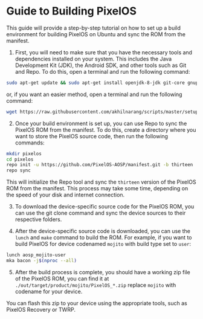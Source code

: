 # Guide to Building PixelOS

This guide will provide a step-by-step tutorial on how to set up a build environment for building PixelOS on Ubuntu and sync the ROM from the manifest.

1. First, you will need to make sure that you have the necessary tools and dependencies installed on your system. This includes the Java Development Kit (JDK),
   the Android SDK, and other tools such as Git and Repo. To do this, open a terminal and run the following command:

```bash
sudo apt-get update && sudo apt-get install openjdk-8-jdk git-core gnupg flex bison gperf build-essential zip curl zlib1g-dev gcc-multilib g++-multilib libc6-dev-i386 lib32ncurses5-dev x11proto-core-dev libx11-dev lib32z-dev libgl1-mesa-dev libxml2-utils xsltproc unzip
```

or, if you want an easier method, open a terminal and run the following command:

```bash
wget https://raw.githubusercontent.com/akhilnarang/scripts/master/setup/android_build_env.sh && sudo bash android_build_env.sh
```

2. Once your build environment is set up, you can use Repo to sync the PixelOS ROM from the manifest.
   To do this, create a directory where you want to store the PixelOS source code, then run the following commands:

```bash
mkdir pixelos
cd pixelos
repo init -u https://github.com/PixelOS-AOSP/manifest.git -b thirteen
repo sync
```

This will initialize the Repo tool and sync the `thirteen` version of the PixelOS ROM from the manifest.
This process may take some time, depending on the speed of your disk and internet connection.

3. To download the device-specific source code for the PixelOS ROM, you can use the git clone command and sync the device
   sources to their respective folders.

4. After the device-specific source code is downloaded, you can use the `lunch` and `make` command to build the ROM. For example, if you want to
   build PixelOS for device codenamed `mojito` with build type set to `user`:

```bash
lunch aosp_mojito-user
mka bacon -j$(nproc --all)
```

5. After the build process is complete, you should have a working zip file of the PixelOS ROM, you can find it at `./out/target/product/mojito/PixelOS_*.zip`
   replace `mojito` with codename for your device.

You can flash this zip to your device using the appropriate tools, such as PixelOS Recovery or TWRP.
